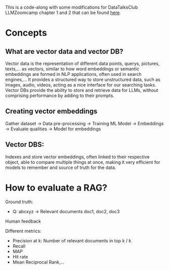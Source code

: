 This is a code-along with some modifications for DataTalksClub LLMZoomcamp chapter 1 and 2 that can be found [here](https://github.com/DataTalksClub/llm-zoomcamp/tree/main/03-vector-search).

# Concepts

## What are vector data and vector DB?
Vector data is the representation of different data points, querys, pictures, texts,... as vectors, similar to how word embeddings or semantic embeddings are formed in NLP applications, often used in search engines,... It provides a structured way to store unstructured data, such as images, audio, videos, acting as a nice interface for our searching tasks.
Vector DBs provide the ability to store and retrieve data for LLMs, without comprising performance by adding to their prompts.

## Creating vector embeddings

Gather dataset -> Data pre-processing -> Training ML Model -> Embeddings -> Evaluate qualities -> Model for embeddings

## Vector DBS:
Indexes and store vector embeddings, often linked to their respective object, able to compare multiple things at once, making it very efficient for models to remember and source of truth for the data.

# How to evaluate a RAG?

Ground truth:
- Q: abcxyz
-> Relevant documents doc1, doc2, doc3

Human feedback

Different metrics:
- Precision at k: Number of relevant documents in top k / k
- Recall
- MAP
- Hit rate
- Mean Reciprocal Rank,...